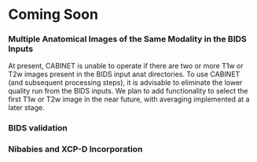 # Coming Soon

### Multiple Anatomical Images of the Same Modality in the BIDS Inputs

At present, CABINET is unable to operate if there are two or more T1w or T2w images present in the BIDS input anat directories. To use CABINET (and subsequent processing steps), it is advisable to eliminate the lower quality run from the BIDS inputs. We plan to add functionality to select the first T1w or T2w image in the near future, with averaging implemented at a later stage.

### BIDS validation

### Nibabies and XCP-D Incorporation